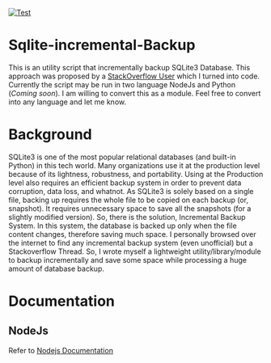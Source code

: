 [![Test](https://github.com/nokibsarkar/sqlite3-incremental-backup/actions/workflows/consistency.yml/badge.svg?branch=main)](https://github.com/nokibsarkar/sqlite3-incremental-backup/actions/workflows/consistency.yml)
# Sqlite-incremental-Backup
This is an utility script that incrementally backup SQLite3 Database. This approach was proposed by a [StackOverflow User](https://stackoverflow.com/a/60559099/9748238) which I turned into code. Currently the script may be run in two language NodeJs and Python (*Coming soon*). I am willing to convert this as a module. Feel free to convert into any language and let me know.
# Background
SQLite3 is one of the most popular relational databases (and built-in Python) in this tech world. Many organizations use it at the production level because of its lightness, robustness, and portability. Using at the Production level also requires an efficient backup system in order to prevent data corruption, data loss, and whatnot. As SQLite3 is solely based on a single file, backing up requires the whole file to be copied on each backup (or, snapshot). It requires unnecessary space to save all the snapshots (for a slightly modified version). So, there is the solution, Incremental Backup System. In this system, the database is backed up only when the file content changes, therefore saving much space. I personally browsed over the internet to find any incremental backup system (even unofficial) but a Stackoverflow Thread. So, I wrote myself a lightweight utility/library/module to backup incrementally and save some space while processing a huge amount of database backup.
# Documentation
## NodeJs
Refer to [Nodejs Documentation](https://github.com/nokibsarkar/sqlite3-incremental-backup/tree/main/nodejs#readme)
